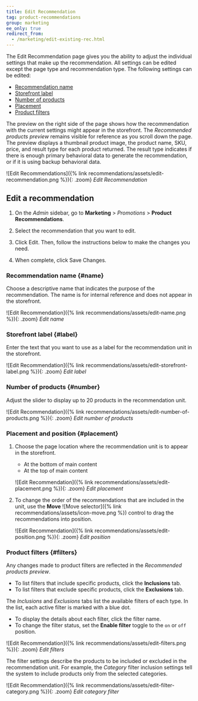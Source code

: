 ```yaml
---
title: Edit Recommendation
tag: product-recommendations
group: marketing
ee_only: true
redirect_from:
  - /marketing/edit-existing-rec.html
---
```


The Edit Recommendation page gives you the ability to adjust the individual settings that make up the recommendation. All settings can be edited except the page type and recommendation type. The following settings can be edited:

- [Recommendation name](#name)
- [Storefront label](#label)
- [Number of products](#number)
- [Placement](#placement)
- [Product filters](#filters)

The preview on the right side of the page shows how the recommendation with the current settings might appear in the storefront. The _Recommended products preview_ remains visible for reference as you scroll down the page. The preview displays a thumbnail product image, the product name, SKU, price, and result type for each product returned. The result type indicates if there is enough primary behavioral data to generate the recommendation, or if it is using backup behavioral data.

![Edit Recommendations]({% link recommendations/assets/edit-recommendation.png %}){: .zoom}
_Edit Recommendation_

## Edit a recommendation

1. On the _Admin_ sidebar, go to **Marketing** > _Promotions_ > **Product Recommendations**.

1. Select the recommendation that you want to edit.

1. Click <span class="btn">Edit</span>.  Then, follow the instructions below to make the changes you need.

1. When complete, click <span class="btn">Save Changes</span>.

### Recommendation name {#name}

Choose a descriptive name that indicates the purpose of the recommendation. The name is for internal reference and does not appear in the storefront.

![Edit Recommendation]({% link recommendations/assets/edit-name.png %}){: .zoom}
_Edit name_

### Storefront label {#label}

Enter the text that you want to use as a label for the recommendation unit in the storefront.

![Edit Recommendation]({% link recommendations/assets/edit-storefront-label.png %}){: .zoom}
_Edit label_

### Number of products {#number}

Adjust the slider to display up to 20 products in the recommendation unit.

![Edit Recommendation]({% link recommendations/assets/edit-number-of-products.png %}){: .zoom}
_Edit number of products_

### Placement and position {#placement}

1. Choose the page location where the recommendation unit is to appear in the storefront.

   - At the bottom of main content
   - At the top of main content

   ![Edit Recommendation]({% link recommendations/assets/edit-placement.png %}){: .zoom}
   _Edit placement_

1. To change the order of the recommendations that are included in the unit, use the **Move** ![Move selector]({% link recommendations/assets/icon-move.png %}) control to drag the recommendations into position.

   ![Edit Recommendation]({% link recommendations/assets/edit-position.png %}){: .zoom}
   _Edit position_

### Product filters {#filters}

Any changes made to product filters are reflected in the _Recommended products preview_.

- To list filters that include specific products, click the **Inclusions** tab.
- To list filters that exclude specific products, click the **Exclusions** tab.

The _Inclusions_ and _Exclusions_ tabs list the available filters of each type. In the list, each active filter is marked with a blue dot.

- To display the details about each filter, click the filter name.
- To change the filter status, set the **Enable filter** toggle to the `on` or `off` position.

![Edit Recommendation]({% link recommendations/assets/edit-filters.png %}){: .zoom}
_Edit filters_

The filter settings describe the products to be included or excluded in the recommendation unit. For example, the _Category_ filter inclusion settings tell the system to include products only from the selected categories.

![Edit Recommendation]({% link recommendations/assets/edit-filter-category.png %}){: .zoom}
_Edit category filter_
